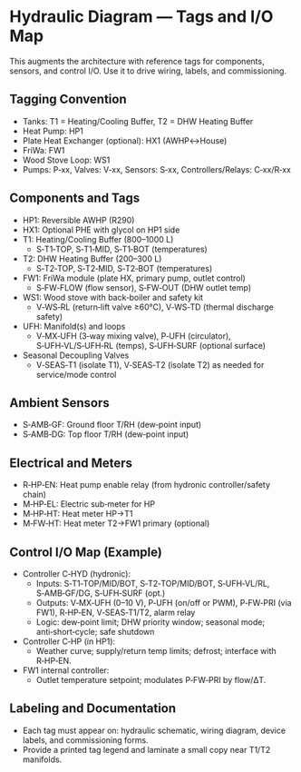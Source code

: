 # Hydraulic Diagram — Tags and I/O Map

This augments the architecture with reference tags for components, sensors, and control I/O. Use it to drive wiring, labels, and commissioning.

## Tagging Convention

- Tanks: T1 = Heating/Cooling Buffer, T2 = DHW Heating Buffer
- Heat Pump: HP1
- Plate Heat Exchanger (optional): HX1 (AWHP↔House)
- FriWa: FW1
- Wood Stove Loop: WS1
- Pumps: P‑xx, Valves: V‑xx, Sensors: S‑xx, Controllers/Relays: C‑xx/R‑xx

## Components and Tags

- HP1: Reversible AWHP (R290)
- HX1: Optional PHE with glycol on HP1 side
- T1: Heating/Cooling Buffer (800–1000 L)
  - S‑T1‑TOP, S‑T1‑MID, S‑T1‑BOT (temperatures)
- T2: DHW Heating Buffer (200–300 L)
  - S‑T2‑TOP, S‑T2‑MID, S‑T2‑BOT (temperatures)
- FW1: FriWa module (plate HX, primary pump, outlet control)
  - S‑FW‑FLOW (flow sensor), S‑FW‑OUT (DHW outlet temp)
- WS1: Wood stove with back‑boiler and safety kit
  - V‑WS‑RL (return‑lift valve ≥60°C), V‑WS‑TD (thermal discharge safety)
- UFH: Manifold(s) and loops
  - V‑MX‑UFH (3‑way mixing valve), P‑UFH (circulator), S‑UFH‑VL/S‑UFH‑RL (temps), S‑UFH‑SURF (optional surface)
- Seasonal Decoupling Valves
  - V‑SEAS‑T1 (isolate T1), V‑SEAS‑T2 (isolate T2) as needed for service/mode control

## Ambient Sensors

- S‑AMB‑GF: Ground floor T/RH (dew‑point input)
- S‑AMB‑DG: Top floor T/RH (dew‑point input)

## Electrical and Meters

- R‑HP‑EN: Heat pump enable relay (from hydronic controller/safety chain)
- M‑HP‑EL: Electric sub‑meter for HP
- M‑HP‑HT: Heat meter HP→T1
- M‑FW‑HT: Heat meter T2→FW1 primary (optional)

## Control I/O Map (Example)

- Controller C‑HYD (hydronic):
  - Inputs: S‑T1‑TOP/MID/BOT, S‑T2‑TOP/MID/BOT, S‑UFH‑VL/RL, S‑AMB‑GF/DG, S‑UFH‑SURF (opt.)
  - Outputs: V‑MX‑UFH (0–10 V), P‑UFH (on/off or PWM), P‑FW‑PRI (via FW1), R‑HP‑EN, V‑SEAS‑T1/T2, alarm relay
  - Logic: dew‑point limit; DHW priority window; seasonal mode; anti‑short‑cycle; safe shutdown
- Controller C‑HP (in HP1):
  - Weather curve; supply/return temp limits; defrost; interface with R‑HP‑EN.
- FW1 internal controller:
  - Outlet temperature setpoint; modulates P‑FW‑PRI by flow/ΔT.

## Labeling and Documentation

- Each tag must appear on: hydraulic schematic, wiring diagram, device labels, and commissioning forms.
- Provide a printed tag legend and laminate a small copy near T1/T2 manifolds.
